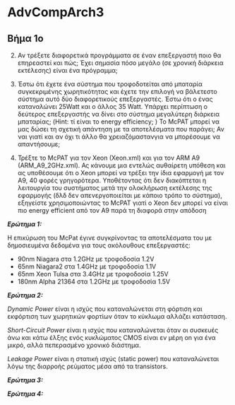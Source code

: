 # AdvCompArch3

## Βήμα 1ο

2. Αν τρέξετε διαφορετικά προγράμματα σε έναν επεξεργαστή ποιο θα επηρεαστεί και πώς; Έχει σημασία πόσο μεγάλο (σε χρονική διάρκεια εκτέλεσης) είναι ένα πρόγραμμα;

3. Έστω ότι έχετε ένα σύστημα που τροφοδοτείται από μπαταρία συγκεκριμένης χωρητικότητας και
έχετε την επιλογή να βάλετεστο σύστημα αυτό δύο διαφορετικούς επεξεργαστές. Έστω ότι ο ένας
καταναλώνει 25Watt και ο άλλος 35 Watt. Υπάρχει περίπτωση ο δεύτερος επεξεργαστής να δίνει
στο σύστημα μεγαλύτερη διάρκεια μπαταρίας; (Hint: τί είναι το energy efficiency; ) To ΜcPAT
μπορεί να μας δώσει τη σχετική απάντηση με τα αποτελέσματα που παράγει; Αν ναι γιατί και αν
όχι τι άλλο θα χρειαζόμαστανγια να μπορέσουμε να απαντήσουμε;

4. Τρέξτε το McPAT για τον Xeon (Xeon.xml) και για τον ARM A9 (ARM_A9_2GHz.xml). Ας κάνουμε
μια εντελώς αυθαίρετη υπόθεση και ας υποθέσουμε ότι o Xeon μπορεί να τρέξει την ίδια
εφαρμογή με τον Α9, 40 φορές γρηγορότερα. Υποθέτοντας ότι δεν διακόπτεται η λειτουργία του
συστήματος μετά την ολοκλήρωση εκτέλεσης της εφαρμογής (δλδ δεν απενεργοποιείται με
κάποιο τρόπο το σύστημα), εξηγείστε χρησιμοποιώντας το McPAT γιατί o Xeon δεν μπορεί να
είναι πιο energy efficient από τον A9 παρά τη διαφορά στην απόδοση





**_Ερώτημα 1:_**

Η επικύρωση του McPat έγινε συγκρίνοντας τα αποτελέσματα του με δημοσιευμένα δεδομένα για τους ακόλουθους επεξεργαστές: 

* 90nm Niagara στα 1.2GHz με τροφοδοσία 1.2V
* 65nm Niagara2 στα 1.4GHz με τροφοδοσία 1.1V
* 65nm Xeon Tulsa στα 3.4GHz με τροφοδοσία 1.25V
* 180nm Alpha 21364 στα 1.2GHz με τροφοδοσία 1.5V

_**Ερώτημα 2:**_

_Dynamic Power_ είναι η ισχύς που καταναλώνεται στη φόρτιση και εκφόρτιση των χωρητικών φορτίων όταν το κύκλωμα αλλάζει κατάσταση.

_Short-Circuit Power_ είναι η ισχύς που καταναλώνεται όταν οι συσκευές άνω και κάτω έλξης ενός κυκλώματος CMOS είναι εν μέρη on για ένα μικρό, αλλά πεπερασμένο χρονικό διάστημα.

_Leakage Power_ είναι η στατική ισχύς (static power) που καταναλώνεται λόγω της διαρροής ρεύματος μέσα από τα transistors.

_**Ερώτημα 3:**_

_**Ερώτημα 4:**_
